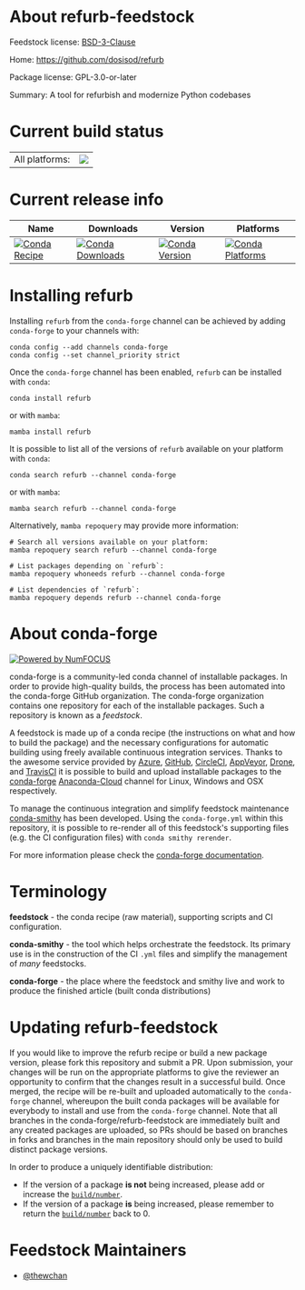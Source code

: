 About refurb-feedstock
======================

Feedstock license: [BSD-3-Clause](https://github.com/conda-forge/refurb-feedstock/blob/main/LICENSE.txt)

Home: https://github.com/dosisod/refurb

Package license: GPL-3.0-or-later

Summary: A tool for refurbish and modernize Python codebases

Current build status
====================


<table><tr><td>All platforms:</td>
    <td>
      <a href="https://dev.azure.com/conda-forge/feedstock-builds/_build/latest?definitionId=17662&branchName=main">
        <img src="https://dev.azure.com/conda-forge/feedstock-builds/_apis/build/status/refurb-feedstock?branchName=main">
      </a>
    </td>
  </tr>
</table>

Current release info
====================

| Name | Downloads | Version | Platforms |
| --- | --- | --- | --- |
| [![Conda Recipe](https://img.shields.io/badge/recipe-refurb-green.svg)](https://anaconda.org/conda-forge/refurb) | [![Conda Downloads](https://img.shields.io/conda/dn/conda-forge/refurb.svg)](https://anaconda.org/conda-forge/refurb) | [![Conda Version](https://img.shields.io/conda/vn/conda-forge/refurb.svg)](https://anaconda.org/conda-forge/refurb) | [![Conda Platforms](https://img.shields.io/conda/pn/conda-forge/refurb.svg)](https://anaconda.org/conda-forge/refurb) |

Installing refurb
=================

Installing `refurb` from the `conda-forge` channel can be achieved by adding `conda-forge` to your channels with:

```
conda config --add channels conda-forge
conda config --set channel_priority strict
```

Once the `conda-forge` channel has been enabled, `refurb` can be installed with `conda`:

```
conda install refurb
```

or with `mamba`:

```
mamba install refurb
```

It is possible to list all of the versions of `refurb` available on your platform with `conda`:

```
conda search refurb --channel conda-forge
```

or with `mamba`:

```
mamba search refurb --channel conda-forge
```

Alternatively, `mamba repoquery` may provide more information:

```
# Search all versions available on your platform:
mamba repoquery search refurb --channel conda-forge

# List packages depending on `refurb`:
mamba repoquery whoneeds refurb --channel conda-forge

# List dependencies of `refurb`:
mamba repoquery depends refurb --channel conda-forge
```


About conda-forge
=================

[![Powered by
NumFOCUS](https://img.shields.io/badge/powered%20by-NumFOCUS-orange.svg?style=flat&colorA=E1523D&colorB=007D8A)](https://numfocus.org)

conda-forge is a community-led conda channel of installable packages.
In order to provide high-quality builds, the process has been automated into the
conda-forge GitHub organization. The conda-forge organization contains one repository
for each of the installable packages. Such a repository is known as a *feedstock*.

A feedstock is made up of a conda recipe (the instructions on what and how to build
the package) and the necessary configurations for automatic building using freely
available continuous integration services. Thanks to the awesome service provided by
[Azure](https://azure.microsoft.com/en-us/services/devops/), [GitHub](https://github.com/),
[CircleCI](https://circleci.com/), [AppVeyor](https://www.appveyor.com/),
[Drone](https://cloud.drone.io/welcome), and [TravisCI](https://travis-ci.com/)
it is possible to build and upload installable packages to the
[conda-forge](https://anaconda.org/conda-forge) [Anaconda-Cloud](https://anaconda.org/)
channel for Linux, Windows and OSX respectively.

To manage the continuous integration and simplify feedstock maintenance
[conda-smithy](https://github.com/conda-forge/conda-smithy) has been developed.
Using the ``conda-forge.yml`` within this repository, it is possible to re-render all of
this feedstock's supporting files (e.g. the CI configuration files) with ``conda smithy rerender``.

For more information please check the [conda-forge documentation](https://conda-forge.org/docs/).

Terminology
===========

**feedstock** - the conda recipe (raw material), supporting scripts and CI configuration.

**conda-smithy** - the tool which helps orchestrate the feedstock.
                   Its primary use is in the construction of the CI ``.yml`` files
                   and simplify the management of *many* feedstocks.

**conda-forge** - the place where the feedstock and smithy live and work to
                  produce the finished article (built conda distributions)


Updating refurb-feedstock
=========================

If you would like to improve the refurb recipe or build a new
package version, please fork this repository and submit a PR. Upon submission,
your changes will be run on the appropriate platforms to give the reviewer an
opportunity to confirm that the changes result in a successful build. Once
merged, the recipe will be re-built and uploaded automatically to the
`conda-forge` channel, whereupon the built conda packages will be available for
everybody to install and use from the `conda-forge` channel.
Note that all branches in the conda-forge/refurb-feedstock are
immediately built and any created packages are uploaded, so PRs should be based
on branches in forks and branches in the main repository should only be used to
build distinct package versions.

In order to produce a uniquely identifiable distribution:
 * If the version of a package **is not** being increased, please add or increase
   the [``build/number``](https://docs.conda.io/projects/conda-build/en/latest/resources/define-metadata.html#build-number-and-string).
 * If the version of a package **is** being increased, please remember to return
   the [``build/number``](https://docs.conda.io/projects/conda-build/en/latest/resources/define-metadata.html#build-number-and-string)
   back to 0.

Feedstock Maintainers
=====================

* [@thewchan](https://github.com/thewchan/)

